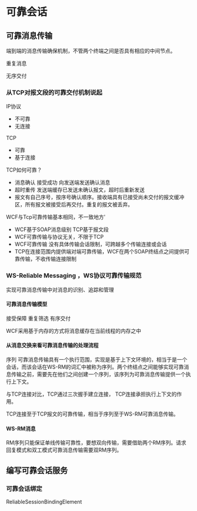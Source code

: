 # 可靠会话

## 可靠消息传输

端到端的消息传输确保机制，不管两个终端之间是否具有相应的中间节点。

重复消息

无序交付

### 从TCP对报文段的可靠交付机制说起

IP协议   

- 不可靠 
-  无连接

TCP   

- 可靠 
-  基于连接

TCP如何可靠？

-  消息确认 接受成功 向发送端发送确认消息
- 超时重传  发送端缓存已发送未确认报文，超时后重新发送
- 报文有自己序号，按序号确认顺序。接收端具有已接受尚未交付的报文缓冲区，所有报文被接受后再交付。重复的报文被丢弃。

WCF与Tcp可靠传输基本相同，不一致地方'

- WCF基于SOAP消息级别 TCP基于报文段
- WCF可靠传输与协议无关，不限于TCP
- WCF可靠传输 没有具体传输会话限制，可跨越多个传输连接或会话
- TCP在连接范围内提供端对端可靠传输，WCF在两个SOAP终结点之间提供可靠传输，不收传输连接限制

### WS-Reliable Messaging ，WS协议可靠传输规范

实现可靠消息传输中对消息的识别、追踪和管理

####  可靠消息传输模型

接受保障 重复筛选  有序交付

WCF采用基于内存的方式将消息缓存在当前线程的内存之中

####  从消息交换来看可靠消息传输的处理流程

序列  可靠消息传输具有一个执行范围，实现是基于上下文环境的，相当于是一个会话，而该会话在WS-RM的词汇中被称为序列。两个终结点之间能够实现可靠消息传输之前，需要先在他们之间创建一个序列，该序列为可靠消息传输提供一个执行上下文。

与TCP连接对比，TCP通过三次握手建立连接， TCP连接承担执行上下文的作用。

TCP连接至于TCP报文的可靠传输，相当于序列至于WS-RM可靠消息传输。

####  WS-RM消息

RM序列只能保证单线传输可靠性，要想双向传输，需要借助两个RM序列。请求回复模式和双工模式可靠消息传输需要双RM序列。

##  编写可靠会话服务

###  可靠会话绑定

ReliableSessionBindingElement





